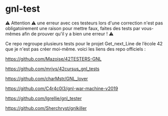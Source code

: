 # gnl-test

⚠️ Attention ⚠️ une erreur avec ces testeurs lors d'une correction n'est pas obligatoirement une raison pour mettre faux, faites des tests par vous-mêmes afin de prouver qu'il y a bien une erreur ! ⚠️

Ce repo regroupe plusieurs tests pour le projet Get_next_Line de l’école 42 que je n'est pas créer moi-même.
voici les liens des repo officiels :

https://github.com/Mazoise/42TESTERS-GNL

https://github.com/mrjvs/42cursus_gnl_tests

https://github.com/charMstr/GNL_lover

https://github.com/C4r4c0l3/gnl-war-machine-v2019

https://github.com/lgrellie/gnl_tester

https://github.com/Sherchryst/gnlkiller
